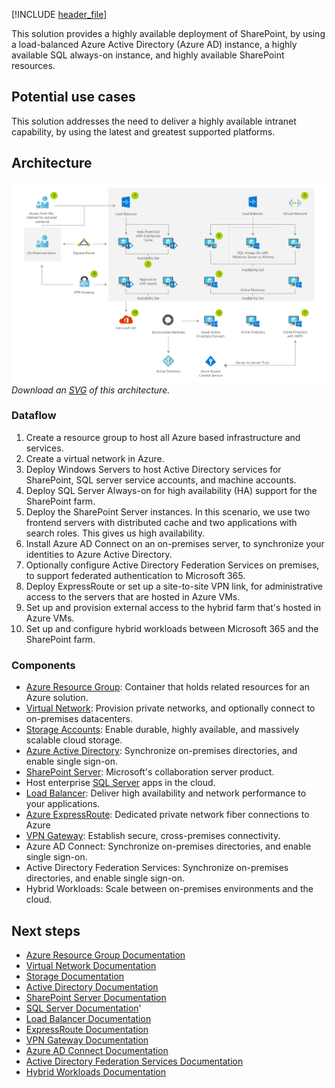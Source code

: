 [!INCLUDE [header_file](../../../includes/sol-idea-header.md)]

This solution provides a highly available deployment of SharePoint, by using a load-balanced Azure Active Directory (Azure AD) instance, a highly available SQL always-on instance, and highly available SharePoint resources.

## Potential use cases

This solution addresses the need to deliver a highly available intranet capability, by using the latest and greatest supported platforms.

## Architecture

![Architecture diagram](../media/sharepoint-farm-microsoft-365.png)
*Download an [SVG](../media/sharepoint-farm-microsoft-365.svg) of this architecture.*

### Dataflow

1. Create a resource group to host all Azure based infrastructure and services.
1. Create a virtual network in Azure.
1. Deploy Windows Servers to host Active Directory services for SharePoint, SQL server service accounts, and machine accounts.
1. Deploy SQL Server Always-on for high availability (HA) support for the SharePoint farm.
1. Deploy the SharePoint Server instances. In this scenario, we use two frontend servers with distributed cache and two applications with search roles. This gives us high availability.
1. Install Azure AD Connect on an on-premises server, to synchronize your identities to Azure Active Directory.
1. Optionally configure Active Directory Federation Services on premises, to support federated authentication to Microsoft 365.
1. Deploy ExpressRoute or set up a site-to-site VPN link, for administrative access to the servers that are hosted in Azure VMs.
1. Set up and provision external access to the hybrid farm that's hosted in Azure VMs.
1. Set up and configure hybrid workloads between Microsoft 365 and the SharePoint farm.

### Components

* [Azure Resource Group](https://azure.microsoft.com/features/resource-manager): Container that holds related resources for an Azure solution.
* [Virtual Network](https://azure.microsoft.com/services/virtual-network): Provision private networks, and optionally connect to on-premises datacenters.
* [Storage Accounts](https://azure.microsoft.com/services/storage): Enable durable, highly available, and massively scalable cloud storage.
* [Azure Active Directory](https://azure.microsoft.com/services/active-directory): Synchronize on-premises directories, and enable single sign-on.
* [SharePoint Server](https://www.microsoft.com/microsoft-365/sharepoint/sharepoint-server): Microsoft's collaboration server product.
* Host enterprise [SQL Server](https://azure.microsoft.com/services/virtual-machines/sql-server) apps in the cloud.
* [Load Balancer](https://azure.microsoft.com/services/load-balancer): Deliver high availability and network performance to your applications.
* [Azure ExpressRoute](https://azure.microsoft.com/services/expressroute): Dedicated private network fiber connections to Azure
* [VPN Gateway](https://azure.microsoft.com/services/vpn-gateway): Establish secure, cross-premises connectivity.
* Azure AD Connect: Synchronize on-premises directories, and enable single sign-on.
* Active Directory Federation Services: Synchronize on-premises directories, and enable single sign-on.
* Hybrid Workloads: Scale between on-premises environments and the cloud.

## Next steps

* [Azure Resource Group Documentation](/azure/azure-resource-manager/resource-group-overview)
* [Virtual Network Documentation](/azure/virtual-network/virtual-networks-overview)
* [Storage Documentation](/azure/storage/blobs/storage-blobs-introduction)
* [Active Directory Documentation](https://support.microsoft.com/help/2721672/microsoft-server-software-support-for-microsoft-azure-virtual-machines)
* [SharePoint Server Documentation](/sharepoint/administration/intranet-sharepoint-server-2016-in-azure-dev-test-environment)
* [SQL Server Documentation](/azure/azure-sql/virtual-machines/windows/create-sql-vm-portal)'
* [Load Balancer Documentation](/azure/load-balancer/load-balancer-standard-overview)
* [ExpressRoute Documentation](/azure/expressroute)
* [VPN Gateway Documentation](/azure/vpn-gateway)
* [Azure AD Connect Documentation](/azure/active-directory/connect/active-directory-aadconnect)
* [Active Directory Federation Services Documentation](/azure/active-directory/connect/active-directory-aadconnectfed-whatis)
* [Hybrid Workloads Documentation](/sharepoint/hybrid/hybrid)
